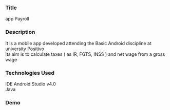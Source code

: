 ### __Title__ 

app Payroll

### __Description__

It is a mobile app developed attending the Basic Android discipline at university Positivo </br>
Its aim is to calculate taxes ( as IR, FGTS, INSS ) and net wage from a gross wage

### __Technologies Used__

IDE Android Studio v4.0</br>
Java

### __Demo__
